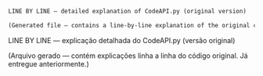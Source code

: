 ```markdown
LINE BY LINE — detailed explanation of CodeAPI.py (original version)

(Generated file — contains a line-by-line explanation of the original code.)

```
LINE BY LINE — explicação detalhada do CodeAPI.py (versão original)

(Arquivo gerado — contém explicações linha a linha do código original. Já entregue anteriormente.)
